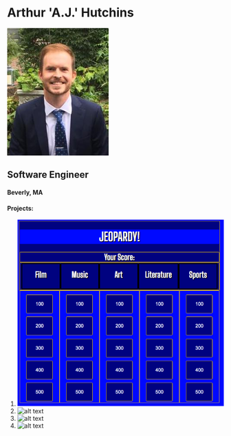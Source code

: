 # Arthur 'A.J.' Hutchins

![image](https://github.com/ajhutchins/ajhutchins.github.io/blob/master/AJ_Headshot.jpg)

## Software Engineer
#### Beverly, MA


#### Projects:
1. ![alt text](https://github.com/ajhutchins/ajhutchins.github.io/blob/master/Jeopardy_Screen_Shot.png)
2. ![alt text]()
3. ![alt text]()
4. ![alt text]()
